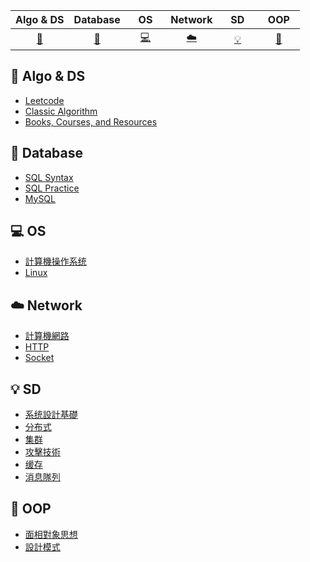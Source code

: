 <!-- 因排版需要，使用"&nbsp;"(不間斷空格)來調整間距 -->
<!-- [:img:](#subject_name) 前面[]為圖示;後面()為索引,索引須小寫 -->


| Algo & DS | Database | &nbsp;&nbsp;&nbsp;OS&nbsp;&nbsp;&nbsp; | Network | &nbsp;&nbsp;&nbsp;SD&nbsp;&nbsp;&nbsp; | &nbsp;&nbsp;OOP&nbsp;&nbsp; | 
| :---: | :----: | :---: | :----: | :----: | :----: |
| [:pencil:](#pencil-algo--ds) | [:file_folder:](#file_folder-database) | [:computer:](#computer-os) | [:cloud:](#cloud-network) | [:bulb:](#bulb-sd) | [:art:](#art-oop) | 


## :pencil: Algo & DS

<!-- 
採用完整網址較佳（其中一個保留使用相對路徑）
blob：指向文件的具體內容。GitHub 使用 blob 來指示你正在訪問一個具體的文件，而不是資料夾或樹狀結構（tree）。
main：指的是 Git 專案的主分支名稱。
-->

- [Leetcode](https://github.com/Ynot1996/CS/blob/main/Algo_DS/Leetcode.md)
- [Classic Algorithm](https://github.com/Ynot1996/CS/blob/main/Algo_DS/Algorithm.md)    
- [Books, Courses, and Resources](https://github.com/Ynot1996/CS/blob/main/Algo_DS/Guide.md)

## :file_folder: Database

- [SQL Syntax](https://github.com/Ynot1996/CS/blob/main/Database/SQL_Syntax.md)
- [SQL Practice](https://github.com/CyC2018/CS-Notes/blob/master/notes/SQL%20练习.md)
- [MySQL](https://github.com/CyC2018/CS-Notes/blob/master/notes/MySQL.md)

## :computer: OS

- [計算機操作系统]()
- [Linux]()

## :cloud: Network 

- [計算機網路]()
- [HTTP](https://github.com/Ynot1996/CS/blob/main/Network/HTTP.md)
- [Socket](https://github.com/CyC2018/CS-Notes/blob/master/notes/Socket.md)

## :bulb: SD 

- [系统設計基礎](https://github.com/CyC2018/CS-Notes/blob/master/notes/系统设计基础.md)
- [分布式](https://github.com/CyC2018/CS-Notes/blob/master/notes/分布式.md)
- [集群](https://github.com/CyC2018/CS-Notes/blob/master/notes/集群.md)
- [攻擊技術](https://github.com/CyC2018/CS-Notes/blob/master/notes/攻击技术.md)
- [缓存](https://github.com/CyC2018/CS-Notes/blob/master/notes/缓存.md)
- [消息隊列](https://github.com/CyC2018/CS-Notes/blob/master/notes/消息队列.md)

## :art: OOP

- [面相對象思想](https://github.com/CyC2018/CS-Notes/blob/master/notes/面向对象思想.md)
- [設計模式](https://github.com/CyC2018/CS-Notes/blob/master/notes/设计模式%20-%20目录.md)

